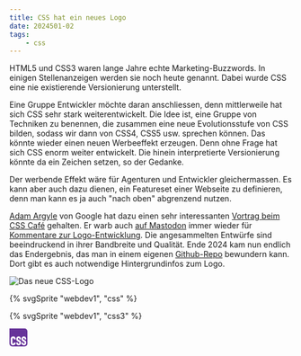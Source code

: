 ```yaml
---
title: CSS hat ein neues Logo
date: 2024501-02
tags:
    - css
---
```

HTML5 und CSS3 waren lange Jahre echte Marketing-Buzzwords. In einigen Stellenanzeigen werden sie noch heute genannt. Dabei wurde CSS eine nie existierende Versionierung unterstellt.

Eine Gruppe Entwickler möchte daran anschliessen, denn mittlerweile hat sich CSS sehr stark weiterentwickelt. Die Idee ist, eine Gruppe von Techniken zu benennen, die zusammen eine neue Evolutionsstufe von CSS bilden, sodass wir dann von CSS4, CSS5 usw. sprechen können. Das könnte wieder einen neuen Werbeeffekt erzeugen. Denn ohne Frage hat sich CSS enorm weiter entwickelt. Die hinein interpretierte Versionierung könnte da ein Zeichen setzen, so der Gedanke.

Der werbende Effekt wäre für Agenturen und Entwickler gleichermassen. Es kann aber auch dazu dienen, ein Featureset einer Webseite zu definieren, denn man kann es ja auch "nach oben" abgrenzend nutzen.

[Adam Argyle](https://nerdy.dev/) von Google hat dazu einen sehr interessanten [Vortrag beim CSS Café](https://youtu.be/bfa5svAYDW8?si=W_7zALQ84hLTp0Fk) gehalten. Er warb auch [auf Mastodon](https://front-end.social/@argyleink) immer wieder für [Kommentare zur Logo-Entwicklung](https://github.com/CSS-Next/css-next/issues/105). Die angesammelten Entwürfe sind beeindruckend in ihrer Bandbreite und Qualität. Ende 2024 kam nun endlich das Endergebnis, das man in einem eigenen [Github-Repo](https://github.com/CSS-Next/logo.css) bewundern kann. Dort gibt es auch notwendige Hintergrundinfos zum Logo.

![Das neue CSS-Logo](/assets/img/css-small.png)

{% svgSprite "webdev1", "css" %}

{% svgSprite "webdev1", "css3" %}

<svg xmlns="http://www.w3.org/2000/svg" width="32" height="32" viewBox="0 0 1000 1000" role="img" aria-labelledby="css-logo-title css-logo-description">
  <title id="css-logo-title">CSS Logo</title>
  <desc id="css-logo-description">A purple square with rounded corners and the letters CSS inside in white</desc>
  <path id="bg" fill="#639" d="M0 0H840A160 160 0 0 1 1000 160V840A160 160 0 0 1 840 1000H160A160 160 0 0 1 0 840V0Z" />
  <path transform="scale(1.3) translate(-200 -200)" id="fg" fill="#fff" d="m358.1,920c-64.23-.06-103.86-36.23-103.1-102.79,0,0,0-168.39,0-168.39,0-33.74,9.88-59.4,29.64-76.96,35.49-34.19,117.83-36.27,152.59.52,21.42,18.89,29.5,57.48,27.58,93.49h-73.72c.56-14.15-.19-35.58-8.51-43.65-10.81-14.63-39.36-12.91-46.91,2.32-4.64,8.26-6.96,20.49-6.96,36.67v146.18c0,30.65,10.65,46.15,31.96,46.49,9.96,0,17.53-3.62,22.68-10.85,7.19-8.58,8.31-27.58,7.73-41.32h73.72c5.04,70.07-36.32,119.16-106.71,118.29Zm234.04,0c-71.17.98-103.01-49.66-101.04-118.29h69.59c-1.93,29.92,8.35,57.17,32.99,55.27,10.99,0,18.73-3.44,23.2-10.33,8.5-12.59,10.09-48.95-2.06-63.02-8.49-13.55-39.03-25.51-55.16-33.57-23.03-11.02-39.61-24.1-49.75-39.26-22.87-33.64-20.75-107.48,11.34-137.4,31.18-36.92,112.61-38.62,143.82-.77,19.25,19.51,27.66,57.9,26.03,93.23h-67.02c.57-14.52-.8-37.95-6.44-46.49-3.95-7.23-11.43-10.85-22.42-10.85-19.59,0-29.38,11.71-29.38,35.12.21,24.86,9.9,35.06,32.48,45.45,29.24,11.36,66.42,30.76,79.9,54.24,40.2,71.54,12.62,180.82-86.09,176.65Zm224.76,0c-71.17.98-103.01-49.66-101.04-118.29h69.59c-1.93,29.92,8.35,57.17,32.99,55.27,10.99,0,18.73-3.44,23.2-10.33,8.5-12.59,10.09-48.95-2.06-63.02-8.49-13.55-39.03-25.51-55.16-33.57-23.03-11.02-39.61-24.1-49.75-39.26-22.87-33.64-20.75-107.48,11.34-137.4,31.18-36.92,112.61-38.62,143.82-.77,19.25,19.51,27.66,57.9,26.03,93.23h-67.02c.57-14.52-.8-37.95-6.44-46.49-3.95-7.23-11.43-10.85-22.42-10.85-19.59,0-29.38,11.71-29.38,35.12.21,24.86,9.9,35.06,32.48,45.45,29.24,11.36,66.42,30.76,79.9,54.24,40.2,71.54,12.62,180.82-86.09,176.65Z" />
</svg>
